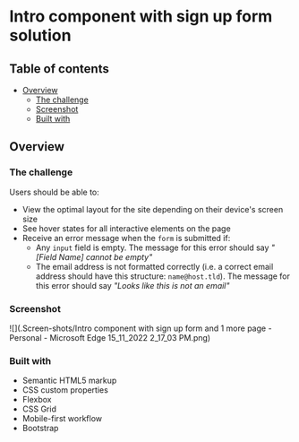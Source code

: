 # Intro component with sign up form solution

## Table of contents

- [Overview](#overview)
  - [The challenge](#the-challenge)
  - [Screenshot](#screenshot)
  - [Built with](#built-with)
 

## Overview

### The challenge

Users should be able to:

- View the optimal layout for the site depending on their device's screen size
- See hover states for all interactive elements on the page
- Receive an error message when the `form` is submitted if:
  - Any `input` field is empty. The message for this error should say *"[Field Name] cannot be empty"*
  - The email address is not formatted correctly (i.e. a correct email address should have this structure: `name@host.tld`). The message for this error should say *"Looks like this is not an email"*

### Screenshot

![](.Screen-shots/Intro component with sign up form and 1 more page - Personal - Microsoft​ Edge 15_11_2022 2_17_03 PM.png)

### Built with

- Semantic HTML5 markup
- CSS custom properties
- Flexbox
- CSS Grid
- Mobile-first workflow
- Bootstrap
